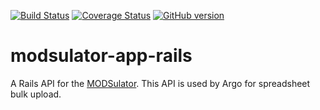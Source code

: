 [![Build Status](https://travis-ci.org/sul-dlss/modsulator-app-rails.svg?branch=master)](https://travis-ci.org/sul-dlss/modsulator-app-rails)
[![Coverage Status](https://coveralls.io/repos/sul-dlss/modsulator-app-rails/badge.svg)](https://coveralls.io/r/sul-dlss/modsulator-app-rails)
[![GitHub version](https://badge.fury.io/gh/sul-dlss%2Fmodsulator-app-rails.svg)](https://badge.fury.io/gh/sul-dlss%2Fmodsulator-app-rails)

# modsulator-app-rails

A Rails API for the [MODSulator](https://github.com/sul-dlss/modsulator). This API is used by Argo for spreadsheet bulk upload.
